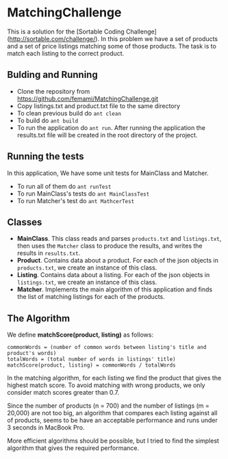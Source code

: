 MatchingChallenge
================
This is a solution for the [Sortable Coding Challenge] (http://sortable.com/challenge/). In this problem we have a set of products and a set of price listings matching some of those products. The task is to match each listing to the correct product.


Bulding and Running
-------------------
* Clone the repository from https://github.com/femami/MatchingChallenge.git
* Copy listings.txt and product.txt file to the same directory
* To clean previous build do ```ant clean```
* To build do ```ant build```
* To run the application do ```ant run```. After running the application the results.txt file will be created in the root directory of the project.


Running the tests
-----------------
In this application, We have some unit tests for MainClass and Matcher.

* To run all of them do ```ant runTest```
* To run MainClass's tests do ```ant MainClassTest```
* To run Matcher's test do ```ant MathcerTest```


Classes
-------
* **MainClass**. This class reads and parses ```products.txt``` and ```listings.txt```, then uses the ```Matcher``` class to produce the results, and writes the results in ```results.txt```.
* **Product**. Contains data about a product. For each of the json objects in ```products.txt```, we create an instance of this class.
* **Listing**. Contains data about a listing. For each of the json objects in ```listings.txt```, we create an instance of this class.
* **Matcher**. Implements the main algorithm of this application and finds the list of matching listings for each of the products.


The Algorithm
-------------
We define __matchScore(product, listing)__ as follows:

    commonWords = (number of common words between listing's title and product's words)
    totalWords = (total number of words in listings' title)
    matchScore(product, listing) = commonWords / totalWords
    
In the matching algorithm, for each listing we find the product that gives the highest match score. To avoid matching with wrong products, we only consider match scores greater than 0.7.

Since the number of products (n = 700) and the number of listings (m = 20,000) are not too big, an algorithm that compares each listing against all of products, seems to be have an acceptable performance and runs under 3 seconds in MacBook Pro.

More efficient algorithms should be possible, but I tried to find the simplest algorithm that gives the required performance.
